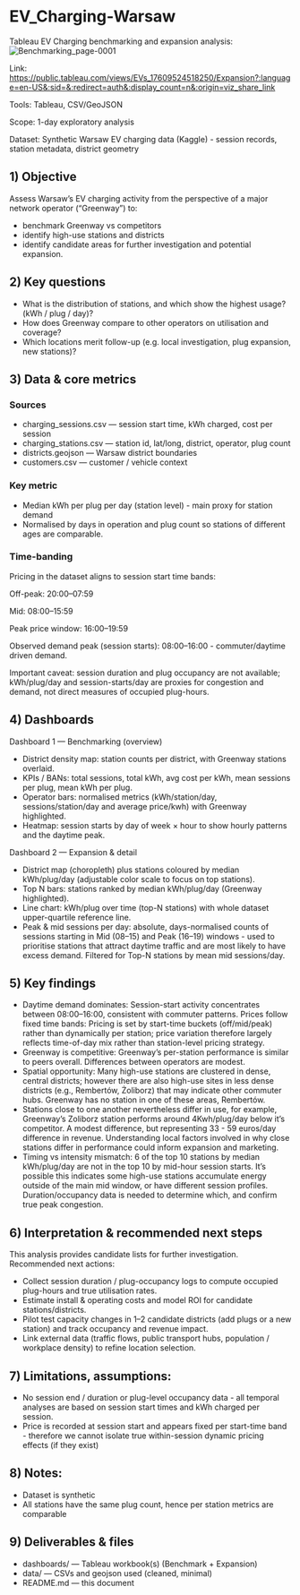 # EV_Charging-Warsaw
Tableau EV Charging benchmarking and expansion analysis:
![Benchmarking_page-0001](https://github.com/user-attachments/assets/a06cd88d-f1a7-4dfe-a528-2da1cd84a817)

Link: https://public.tableau.com/views/EVs_17609524518250/Expansion?:language=en-US&:sid=&:redirect=auth&:display_count=n&:origin=viz_share_link

Tools: Tableau, CSV/GeoJSON

Scope: 1-day exploratory analysis 

Dataset: Synthetic Warsaw EV charging data (Kaggle) - session records, station metadata, district geometry

## 1) Objective

Assess Warsaw’s EV charging activity from the perspective of a major network operator (“Greenway”) to:
 - benchmark Greenway vs competitors
 - identify high-use stations and districts
 - identify candidate areas for further investigation and potential expansion.

## 2) Key questions

 - What is the distribution of stations, and which show the highest usage? (kWh / plug / day)?
 - How does Greenway compare to other operators on utilisation and coverage?
 - Which locations merit follow-up (e.g. local investigation, plug expansion, new stations)?

## 3) Data & core metrics

### Sources
 - charging_sessions.csv — session start time, kWh charged, cost per session
 - charging_stations.csv — station id, lat/long, district, operator, plug count
 - districts.geojson — Warsaw district boundaries
 - customers.csv — customer / vehicle context

### Key metric
 - Median kWh per plug per day (station level) - main proxy for station demand
 - Normalised by days in operation and plug count so stations of different ages are comparable.

### Time-banding

Pricing in the dataset aligns to session start time bands:

Off-peak: 20:00–07:59

Mid: 08:00–15:59

Peak price window: 16:00–19:59

Observed demand peak (session starts): 08:00–16:00 - commuter/daytime driven demand.

Important caveat: session duration and plug occupancy are not available; kWh/plug/day and session-starts/day are proxies for congestion and demand, not direct measures of occupied plug-hours.

## 4) Dashboards 

Dashboard 1 — Benchmarking (overview)
 - District density map: station counts per district, with Greenway stations overlaid.
 - KPIs / BANs: total sessions, total kWh, avg cost per kWh, mean sessions per plug, mean kWh per plug.
 - Operator bars: normalised metrics (kWh/station/day, sessions/station/day and average price/kwh) with Greenway highlighted.
 - Heatmap: session starts by day of week × hour to show hourly patterns and the daytime peak.

Dashboard 2 — Expansion & detail
 - District map (choropleth) plus stations coloured by median kWh/plug/day (adjustable color scale to focus on top stations).
 - Top N bars: stations ranked by median kWh/plug/day (Greenway highlighted).
 - Line chart: kWh/plug over time (top-N stations) with whole dataset upper-quartile reference line.
 - Peak & mid sessions per day: absolute, days-normalised counts of sessions starting in Mid (08–15) and Peak (16–19) windows - used to prioritise stations that attract daytime traffic and are most likely to have excess demand. Filtered for Top-N stations by mean mid sessions/day. 

## 5) Key findings
 - Daytime demand dominates: Session-start activity concentrates between 08:00–16:00, consistent with commuter patterns.
   Prices follow fixed time bands: Pricing is set by start-time buckets (off/mid/peak) rather than dynamically per station; price variation therefore largely reflects time-of-day mix rather than station-level pricing strategy.
 - Greenway is competitive: Greenway’s per-station performance is similar to peers overall. Differences between operators are modest.
 - Spatial opportunity: Many high-use stations are clustered in dense, central districts; however there are also high-use sites in less dense districts (e.g., Rembertów, Żoliborz) that may indicate other commuter hubs. Greenway has no station in one of these areas, Rembertów.
 - Stations close to one another nevertheless differ in use, for example, Greenway’s Zoliborz station performs around 4Kwh/plug/day below it’s competitor. A modest difference, but representing 33 - 59 euros/day difference in revenue. Understanding local factors involved in why close stations differ in performance could inform expansion and marketing.
 - Timing vs intensity mismatch: 6 of the top 10 stations by median kWh/plug/day are not in the top 10 by mid-hour session starts. It’s possible this indicates some high-use stations accumulate energy outside of the main mid window, or have different session profiles. Duration/occupancy data is needed to determine which, and confirm true peak congestion. 

## 6) Interpretation & recommended next steps

This analysis provides candidate lists for further investigation. Recommended next actions:
 - Collect session duration / plug-occupancy logs to compute occupied plug-hours and true utilisation rates.
 - Estimate install & operating costs and model ROI for candidate stations/districts.
 - Pilot test capacity changes in 1–2 candidate districts (add plugs or a new station) and track occupancy and revenue impact.
 - Link external data (traffic flows, public transport hubs, population / workplace density) to refine location selection.

## 7) Limitations, assumptions:
 - No session end / duration or plug-level occupancy data - all temporal analyses are based on session start times and kWh charged per session.
 - Price is recorded at session start and appears fixed per start-time band - therefore we cannot isolate true within-session dynamic pricing effects (if they exist)

## 8) Notes:
 - Dataset is synthetic
 - All stations have the same plug count, hence per station metrics are comparable

## 9) Deliverables & files
- dashboards/ — Tableau workbook(s) (Benchmark + Expansion)
- data/ — CSVs and geojson used (cleaned, minimal)
- README.md — this document


